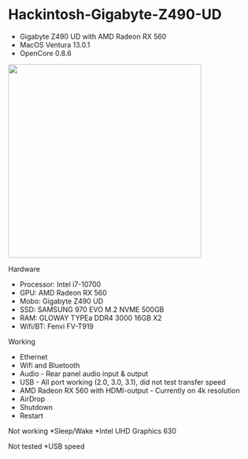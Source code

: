 # Hackintosh-Gigabyte-Z490-UD
* Gigabyte Z490 UD with AMD Radeon RX 560
* MacOS Ventura 13.0.1
* OpenCore 0.8.6 

<img width="392" src="https://user-images.githubusercontent.com/64507185/204080779-84ab9b0f-51ee-44e9-9af2-093af5b5028a.png">

Hardware
* Processor: Intel i7-10700
* GPU: AMD Radeon RX 560
* Mobo: Gigabyte Z490 UD
* SSD: SAMSUNG 970 EVO M.2 NVME 500GB
* RAM: GLOWAY TYPEa DDR4 3000 16GB X2
* Wifi/BT: Fenvi FV-T919

Working
* Ethernet
* Wifi and Bluetooth
* Audio - Rear panel audio input & output
* USB - All port working (2.0, 3.0, 3.1), did not test transfer speed
* AMD Radeon RX 560 with HDMI-output - Currently on 4k resolution
* AirDrop
* Shutdown
* Restart

Not working
*Sleep/Wake
*Intel UHD Graphics 630

Not tested
*USB speed

